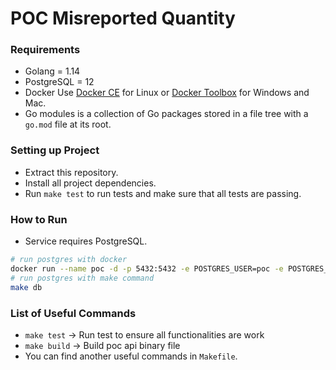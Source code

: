 # POC Misreported Quantity
### Requirements

- Golang = 1.14
- PostgreSQL = 12
- Docker Use [Docker CE](https://docs.docker.com/engine/installation) for Linux or [Docker Toolbox](https://www.docker.com/products/docker-toolbox) for Windows and Mac.
- Go modules is a collection of Go packages stored in a file tree with a `go.mod` file at its root.

### Setting up Project

- Extract this repository.
- Install all project dependencies.
- Run `make test` to run tests and make sure that all tests are passing.

### How to Run

- Service requires PostgreSQL.

```bash
# run postgres with docker
docker run --name poc -d -p 5432:5432 -e POSTGRES_USER=poc -e POSTGRES_PASSWORD=poc-123 -e POSTGRES_DB=poc postgres
# run postgres with make command
make db
```

### List of Useful Commands

- `make test` -> Run test to ensure all functionalities are work
- `make build` -> Build poc api binary file
- You can find another useful commands in `Makefile`.
